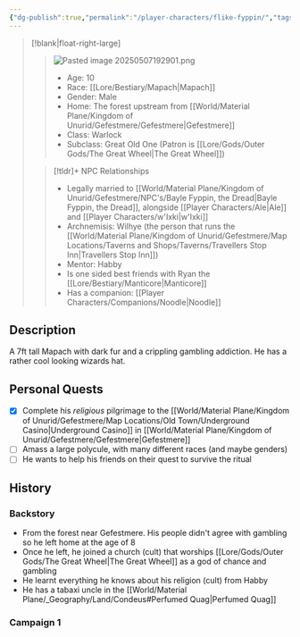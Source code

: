 ```yaml
---
{"dg-publish":true,"permalink":"/player-characters/flike-fyppin/","tags":["PC"]}
---
```


>[!blank|float-right-large]
>>![Pasted image 20250507192901.png](/img/user/z_Assets/Pasted%20image%2020250507192901.png)
>>- Age: 10
>>- Race: [[Lore/Bestiary/Mapach\|Mapach]]
>>- Gender: Male
>>- Home: The forest upstream from [[World/Material Plane/Kingdom of Unurid/Gefestmere/Gefestmere\|Gefestmere]]
>>- Class: Warlock
>>- Subclass: Great Old One (Patron is [[Lore/Gods/Outer Gods/The Great Wheel\|The Great Wheel]])
>
>>[!tldr]+ NPC Relationships
>>- Legally married to [[World/Material Plane/Kingdom of Unurid/Gefestmere/NPC's/Bayle Fyppin, the Dread\|Bayle Fyppin, the Dread]], alongside [[Player Characters/Ale\|Ale]] and [[Player Characters/w'Ixki\|w'Ixki]]
>>- Archnemisis: Wilhye (the person that runs the [[World/Material Plane/Kingdom of Unurid/Gefestmere/Map Locations/Taverns and Shops/Taverns/Travellers Stop Inn\|Travellers Stop Inn]])
>>- Mentor: Habby
>>- Is one sided best friends with Ryan the [[Lore/Bestiary/Manticore\|Manticore]]
>>- Has a companion: [[Player Characters/Companions/Noodle\|Noodle]]


## Description
A 7ft tall Mapach with dark fur and a crippling gambling addiction. He has a rather cool looking wizards hat.

## Personal Quests
- [x] Complete his *religious* pilgrimage to the [[World/Material Plane/Kingdom of Unurid/Gefestmere/Map Locations/Old Town/Underground Casino\|Underground Casino]] in [[World/Material Plane/Kingdom of Unurid/Gefestmere/Gefestmere\|Gefestmere]]
- [ ] Amass a large polycule, with many different races (and maybe genders)
- [ ] He wants to help his friends on their quest to survive the ritual 

## History
### Backstory
- From the forest near Gefestmere. His people didn't agree with gambling so he left home at the age of 8
- Once he left, he joined a church (cult) that worships [[Lore/Gods/Outer Gods/The Great Wheel\|The Great Wheel]] as a god of chance and gambling
- He learnt everything he knows about his religion (cult) from Habby
- He has a tabaxi uncle in the [[World/Material Plane/_Geography/Land/Condeus#Perfumed Quag\|Perfumed Quag]]

### Campaign 1


